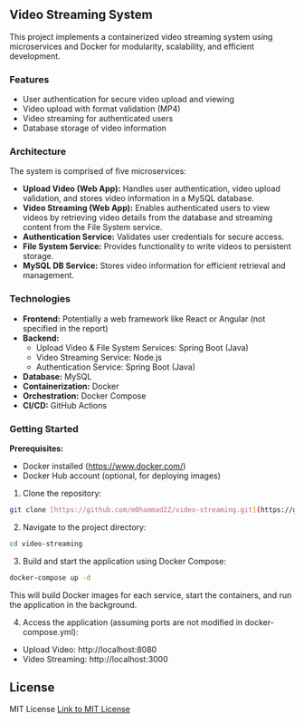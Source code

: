 ## Video Streaming System

This project implements a containerized video streaming system using microservices and Docker for modularity, scalability, and efficient development.

### Features

* User authentication for secure video upload and viewing
* Video upload with format validation (MP4)
* Video streaming for authenticated users
* Database storage of video information

### Architecture

The system is comprised of five microservices:

* **Upload Video (Web App):** Handles user authentication, video upload validation, and stores video information in a MySQL database.
* **Video Streaming (Web App):** Enables authenticated users to view videos by retrieving video details from the database and streaming content from the File System service.
* **Authentication Service:** Validates user credentials for secure access.
* **File System Service:** Provides functionality to write videos to persistent storage.
* **MySQL DB Service:** Stores video information for efficient retrieval and management.

### Technologies

* **Frontend:** Potentially a web framework like React or Angular (not specified in the report)
* **Backend:**
    * Upload Video & File System Services: Spring Boot (Java)
    * Video Streaming Service: Node.js
    * Authentication Service: Spring Boot (Java)
* **Database:** MySQL
* **Containerization:** Docker
* **Orchestration:** Docker Compose
* **CI/CD:** GitHub Actions

### Getting Started

**Prerequisites:**

* Docker installed (https://www.docker.com/)
* Docker Hub account (optional, for deploying images)

1. Clone the repository:

```bash
git clone [https://github.com/m0hammad2Z/video-streaming.git](https://github.com/m0hammad2Z/video-streaming.git)
```
2. Navigate to the project directory:
```bash
cd video-streaming
```

3. Build and start the application using Docker Compose:
```bash
docker-compose up -d
```
This will build Docker images for each service, start the containers, and run the application in the background.

4. Access the application (assuming ports are not modified in docker-compose.yml):
* Upload Video: http://localhost:8080
* Video Streaming: http://localhost:3000


## License
MIT License [Link to MIT License](https://opensource.org/licenses/MIT)
